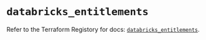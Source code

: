 # `databricks_entitlements`

Refer to the Terraform Registory for docs: [`databricks_entitlements`](https://registry.terraform.io/providers/databricks/databricks/1.26.0/docs/resources/entitlements).
